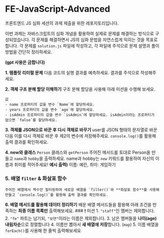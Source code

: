# FE-JavaScript-Advanced
프론트엔드 JS 심화 세션의 과제 제출을 위한 레포지토리입니다.

이번 과제는 자바스크립트의 심화 개념을 활용하여 실제로 문제를 해결하는 방식으로 구성되었습니다. 
각 문제를 해결하면서 JS의 심화 문법을 자연스럽게 익히는 것을 목표로 합니다.
각 문제를 `solution.js` 파일에 작성하고, 각 파일에 주석으로 문제 설명과 풀이 방법을 간단히 정리하세요.

 **(gpt 사용은 금합니다)**

**1. 템플릿 리터럴 문제**
    다음 코드의 실행 결과를 예측하세요. 결과를 주석으로 작성해주세요.

**2. 객체 구조 분해 할당 이해하기**
    구조 분해 할당을 사용해 아래 미션을 수행해 보세요. 
    
    값
    - name 프로퍼티의 값을 변수 `Name`에 할당하세요.
    - years 프로퍼티의 값을 변수 `age`에 할당하세요.
    - isAdmin 프로퍼티의 값을 변수 `isAdmin`에 할당하세요. isAdmin이라는 프로퍼티가 없으면 `false`를 할당하세요.

**3. 객체를 JSON으로 바꾼 후 다시 객체로 바꾸기**
    user를 JSON 형태의 문자열로 바꾼 다음 이를 다시 객체로 바꾼 후 제2의 변수에 저장해주세요.  `console.log()`를 활용해 출력 결과를 확인하세요.

**4. new와 클래스**
    `Person` 클래스와 `getPerson` 주어진 메서드를 토대로 Person을 만들고 `name`과 `hobby`을 출력하세요.  name과 hobby는  `new` 키워드를 활용하여 자신의 이름과 취미를 적어주세요!
    **예시 출력)** 이름: 예린, 취미: 게임하기

### **5. 배열 `filter`**  & 화살표 함수
    주어진 배열에서 짝수만 필터링하여 새로운 배열을 `filter()`와 **화살표 함수**를 사용해 만들고 `console.log()`를 활용해 출력 결과를 확인하세요.

**6. 배열 메서드를 활용해 데이터 정리하기**
    배운 배열 메서드들을 활용해 아래 조건을 만족하는 **최종 이름 목록만** 출력해보세요.
    ### ❗ 미션
    1. `"staff"`인 멤버는 제외합니다. 
    2. `"fe"` 파트는 남기되, `"보연"`이라는 이름은 제외합니다. 
    3. 남은 멤버들을 **나이(age) 내림차순**으로 정렬합니다
    4. 이름만 뽑아서 **새 배열에 저장**합니다. (`map`)
    5. 이름 배열을 `forEach()`를 사용해 한 줄씩 출력해보세요